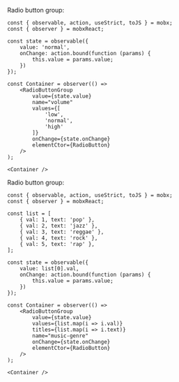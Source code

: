 Radio button group:

    const { observable, action, useStrict, toJS } = mobx;
    const { observer } = mobxReact;

    const state = observable({
        value: 'normal',
        onChange: action.bound(function (params) {
            this.value = params.value;
        })
    });

    const Container = observer(() =>
        <RadioButtonGroup
            value={state.value}
            name="volume"
            values={[
                'low',
                'normal',
                'high'
            ]}
            onChange={state.onChange}
            elementCtor={RadioButton}
        />
    );

    <Container />

Radio button group:

    const { observable, action, useStrict, toJS } = mobx;
    const { observer } = mobxReact;

    const list = [
        { val: 1, text: 'pop' },
        { val: 2, text: 'jazz' },
        { val: 3, text: 'reggae' },
        { val: 4, text: 'rock' },
        { val: 5, text: 'rap' },
    ];

    const state = observable({
        value: list[0].val,
        onChange: action.bound(function (params) {
            this.value = params.value;
        })
    });

    const Container = observer(() =>
        <RadioButtonGroup
            value={state.value}
            values={list.map(i => i.val)}
            titles={list.map(i => i.text)}
            name="music-genre"
            onChange={state.onChange}
            elementCtor={RadioButton}
        />
    );

    <Container />

